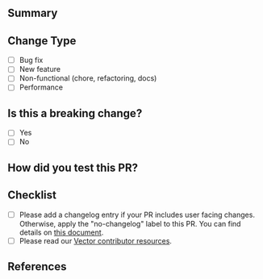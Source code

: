 <!--
  Your PR title must conform to the conventional commit spec:
  https://www.conventionalcommits.org/en/v1.0.0/

  <type>(<scope>)!: <description>

  * `type` = chore, enhancement, feat, fix, docs, revert
  * `!` = OPTIONAL: signals a breaking change
  * `scope` = Optional when `type` is "chore" or "docs", available scopes https://github.com/vectordotdev/vector/blob/master/.github/workflows/semantic.yml#L31
  * `description` = short description of the change

Examples:

  * enhancement(file source): Add `sort` option to sort discovered files
  * feat(new source): Initial `statsd` source
  * fix(file source): Fix a bug discovering new files
  * chore(external docs): Clarify `batch_size` option
-->

## Summary
<!-- Please provide a brief summary about what this PR does.
This should help the reviewers give feedback faster and with higher quality. -->

## Change Type
- [ ] Bug fix
- [ ] New feature
- [ ] Non-functional (chore, refactoring, docs)
- [ ] Performance

## Is this a breaking change?
- [ ] Yes
- [ ] No

## How did you test this PR?
<!-- Please describe your testing plan here.
Sharing information about your setup and the Vector configuration(s) you used (when applicable) is highly recommended.
Providing this information upfront will facilitate a smoother review process. -->

## Checklist
- [ ] Please add a changelog entry if your PR includes user facing changes. Otherwise, apply the "no-changelog" label to this PR. You can find details on [this document](https://github.com/vectordotdev/vector/blob/master/changelog.d/README.md).
- [ ] Please read our [Vector contributor resources](https://github.com/vectordotdev/vector/tree/master/docs#getting-started).

## References

<!-- Please list any issues closed by this PR. -->

<!--
- Closes: <issue link>
-->

<!-- Any other issues or PRs relevant to this PR? Feel free to list them here. -->
